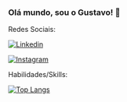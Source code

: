 ### Olá mundo, sou o Gustavo! 💪

Redes Sociais:

[![Linkedin](https://img.shields.io/badge/LinkedIn-0077B5?style=for-the-badge&logo=linkedin&logoColor=white)](https://www.linkedin.com/in/gustavo-guilherme-damasceno-b2a07b255/)

[![Instagram](https://img.shields.io/badge/Instagram-E4405F?style=for-the-badge&logo=instagram&logoColor=white)](https://www.instagram.com/g_guids/)

Habilidades/Skills:

[![Top Langs](https://github-readme-stats.vercel.app/api/top-langs/?username=gus955&layout=donut)](https://github.com/gus955/github-readme-stats)

